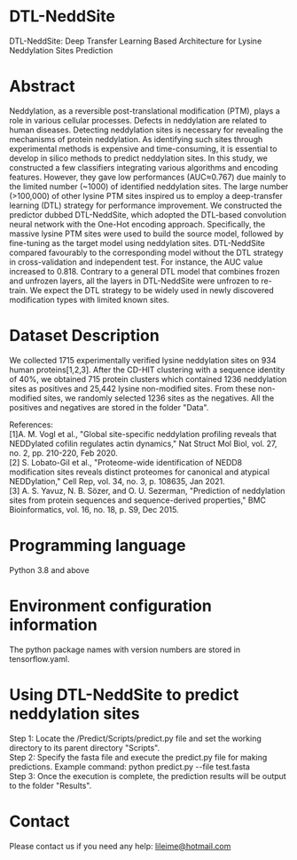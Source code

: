 # DTL-NeddSite
DTL-NeddSite: Deep Transfer Learning Based Architecture for Lysine Neddylation Sites Prediction
# Abstract
Neddylation, as a reversible post-translational modification (PTM), plays a role in various cellular processes. Defects in neddylation are related to human diseases. Detecting neddylation sites is necessary for revealing the mechanisms of protein neddylation. As identifying such sites through experimental methods is expensive and time-consuming, it is essential to develop in silico methods to predict neddylation sites. In this study, we constructed a few classifiers integrating various algorithms and encoding features. However, they gave low performances (AUC≈0.767) due mainly to the limited number (~1000) of identified neddylation sites. The large number (>100,000) of other lysine PTM sites inspired us to employ a deep-transfer learning (DTL) strategy for performance improvement. We constructed the predictor dubbed DTL-NeddSite, which adopted the DTL-based convolution neural network with the One-Hot encoding approach. Specifically, the massive lysine PTM sites were used to build the source model, followed by fine-tuning as the target model using neddylation sites. DTL-NeddSite compared favourably to the corresponding model without the DTL strategy in cross-validation and independent test. For instance, the AUC value increased to 0.818. Contrary to a general DTL model that combines frozen and unfrozen layers, all the layers in DTL-NeddSite were unfrozen to re-train. We expect the DTL strategy to be widely used in newly discovered modification types with limited known sites. 
# Dataset Description
We collected 1715 experimentally verified lysine neddylation sites on 934 human proteins[1,2,3]. After the CD-HIT clustering with a sequence identity of 40%, we obtained 715 protein clusters which contained 1236 neddylation sites as positives and 25,442 lysine non-modified sites. From these non-modified sites, we randomly selected 1236 sites as the negatives. All the positives and negatives are stored in the folder "Data".    
  
References:  
[1]A. M. Vogl et al., "Global site-specific neddylation profiling reveals that NEDDylated cofilin regulates actin dynamics," Nat Struct Mol Biol, vol. 27, no. 2, pp. 210-220, Feb 2020.  
[2]	S. Lobato-Gil et al., "Proteome-wide identification of NEDD8 modification sites reveals distinct proteomes for canonical and atypical NEDDylation," Cell Rep, vol. 34, no. 3, p. 108635, Jan 2021.  
[3]	A. S. Yavuz, N. B. Sözer, and O. U. Sezerman, "Prediction of neddylation sites from protein sequences and sequence-derived properties," BMC Bioinformatics, vol. 16, no. 18, p. S9, Dec 2015.
# Programming language
Python 3.8 and above
# Environment configuration information
The python package names with version numbers are stored in tensorflow.yaml.
# Using DTL-NeddSite to predict neddylation sites
Step 1: Locate the /Predict/Scripts/predict.py file and set the working directory to its parent directory "Scripts".  
Step 2: Specify the fasta file and execute the predict.py file for making predictions. Example command: python predict.py --file test.fasta  
Step 3: Once the execution is complete, the prediction results will be output to the folder "Results".
# Contact
Please contact us if you need any help: lileime@hotmail.com
